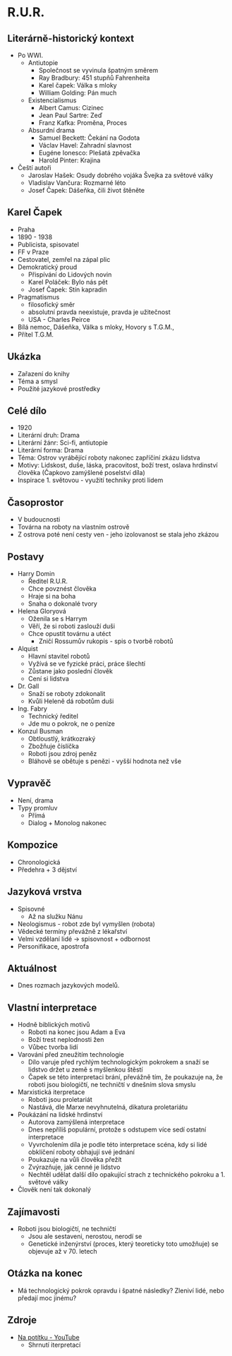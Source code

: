 # R.U.R.

## Literárně-historický kontext
- Po WWI.
    - Antiutopie
        - Společnost se vyvinula špatným směrem
        - Ray Bradbury: 451 stupňů Fahrenheita
        - Karel čapek: Válka s mloky
        - William Golding: Pán much
    - Existencialismus
        - Albert Camus: Cizinec
        - Jean Paul Sartre: Zeď
        - Franz Kafka: Proměna, Proces
    - Absurdní drama
        - Samuel Beckett: Čekání na Godota
        - Václav Havel: Zahradní slavnost
        - Eugéne Ionesco: Plešatá zpěvačka
        - Harold Pinter: Krajina
- Čeští autoři
    - Jaroslav Hašek: Osudy dobrého vojáka Švejka za světové války
    - Vladislav Vančura: Rozmarné léto
    - Josef Čapek: Dášeňka, čili život štěněte

## Karel Čapek
- Praha
- 1890 - 1938
- Publicista, spisovatel
- FF v Praze
- Cestovatel, zemřel na zápal plic
- Demokratický proud
    - Přispívání do Lidových novin
    - Karel Poláček: Bylo nás pět
    - Josef Čapek: Stín kapradin
- Pragmatismus
    - filosofický směr
    - absolutní pravda neexistuje, pravda je užitečnost
    - USA - Charles Peirce
- Bílá nemoc, Dášeňka, Válka s mloky, Hovory s T.G.M., 
- Přítel T.G.M.

## Ukázka
- Zařazení do knihy
- Téma a smysl
- Použité jazykové prostředky

## Celé dílo
- 1920
- Literární druh: Drama
- Literární žánr: Sci-fi, antiutopie
- Literární forma: Drama
- Téma: Ostrov vyrábějící roboty nakonec zapříčiní zkázu lidstva
- Motivy: Lidskost, duše, láska, pracovitost, boží trest, oslava hrdinství člověka (Čapkovo zamýšlené poselství díla)
- Inspirace 1. světovou - využití techniky proti lidem

## Časoprostor
- V budoucnosti
- Továrna na roboty na vlastním ostrově
- Z ostrova poté není cesty ven - jeho izolovanost se stala jeho zkázou

## Postavy
- Harry Domin
    - Ředitel R.U.R.
    - Chce povznést člověka
    - Hraje si na boha
    - Snaha o dokonalé tvory
- Helena Gloryová
    - Oženila se s Harrym
    - Věří, že si roboti zaslouží duši
    - Chce opustit továrnu a utéct
        - Zničí Rossumův rukopis - spis o tvorbě robotů
- Alquist
    - Hlavní stavitel robotů
    - Vyžívá se ve fyzické práci, práce šlechtí
    - Zůstane jako poslední člověk
    - Cení si lidstva
- Dr. Gall
    - Snaží se roboty zdokonalit
    - Kvůli Heleně dá robotům duši
- Ing. Fabry
    - Technický ředitel
    - Jde mu o pokrok, ne o peníze
- Konzul Busman
    - Obtloustlý, krátkozraký
    - Zbožňuje číslíčka
    - Roboti jsou zdroj peněz
    - Bláhově se obětuje s penězi - vyšší hodnota než vše

## Vypravěč
- Není, drama
- Typy promluv
    - Přímá
    - Dialog + Monolog nakonec

## Kompozice
- Chronologická
- Předehra + 3 dějství

## Jazyková vrstva
- Spisovné
    - Až na služku Nánu
- Neologismus - robot zde byl vymyšlen (robota)
- Vědecké termíny převážně z lékařství
- Velmi vzdělaní lidé -> spisovnost + odbornost
- Personifikace, apostrofa

## Aktuálnost
- Dnes rozmach jazykových modelů.

## Vlastní interpretace
- Hodně biblických motivů 
    - Roboti na konec jsou Adam a Eva
    - Boží trest neplodnosti žen
    - Vůbec tvorba lidí
- Varování před zneužitím technologie
    - Dílo varuje před rychlým technologickým pokrokem a snaží se lidstvo držet u země s myšlenkou štěstí
    - Čapek se této interpretaci brání, převážně tím, že poukazuje na, že roboti jsou biologičtí, ne techničtí v dnešním slova smyslu
- Marxistická iterpretace
    - Roboti jsou proletariát
    - Nastává, dle Marxe nevyhnutelná, dikatura proletariátu
- Poukázání na lidské hrdinství
    - Autorova zamýšlená interpretace
    - Dnes nepříliš populární, protože s odstupem více sedí ostatní interpretace
    - Vyvrcholením díla je podle této interpretace scéna, kdy si lidé obklíčení roboty obhajují své jednání
    - Poukazuje na vůli člověka přežít
    - Zvýrazňuje, jak cenné je lidstvo
    - Nechtěl udělat další dílo opakující strach z technického pokroku a 1. světové války
- Člověk není tak dokonalý

## Zajímavosti
- Roboti jsou biologičtí, ne techničtí
    - Jsou ale sestaveni, nerostou, nerodí se
    - Genetické inženýrství (proces, který teoreticky toto umožňuje) se objevuje až v 70. letech

## Otázka na konec
- Má technologický pokrok opravdu i špatné následky? Zleniví lidé, nebo předají moc jinému?


## Zdroje
- [Na potítku - YouTube](https://www.youtube.com/watch?v=Pn3SJIpEbSc)
    - Shrnutí iterpretací